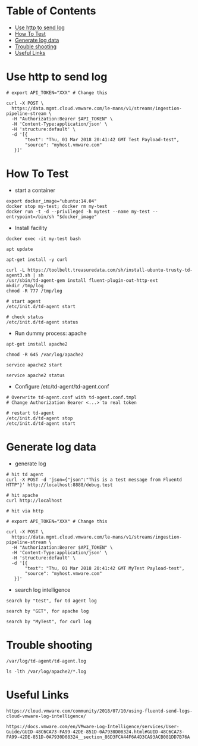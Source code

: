 Table of Contents
=================
   * [Use http to send log](#use-http-to-send-log)
   * [How To Test](#how-to-test)
   * [Generate log data](#generate-log-data)
   * [Trouble shooting](#trouble-shooting)
   * [Useful Links](#useful-links)

# Use http to send log
```
# export API_TOKEN="XXX" # Change this

curl -X POST \
  https://data.mgmt.cloud.vmware.com/le-mans/v1/streams/ingestion-pipeline-stream \
  -H "Authorization:Bearer $API_TOKEN" \
  -H 'Content-Type:application/json' \
  -H 'structure:default' \
  -d '[{
       "text": "Thu, 01 Mar 2018 20:41:42 GMT Test Payload-test",
       "source": "myhost.vmware.com"
   }]'
```

# How To Test
- start a container

```
export docker_image="ubuntu:14.04"
docker stop my-test; docker rm my-test
docker run -t -d --privileged -h mytest --name my-test --entrypoint=/bin/sh "$docker_image"
```

- Install facility

```
docker exec -it my-test bash

apt update

apt-get install -y curl

curl -L https://toolbelt.treasuredata.com/sh/install-ubuntu-trusty-td-agent3.sh | sh
/usr/sbin/td-agent-gem install fluent-plugin-out-http-ext
mkdir /tmp/log
chmod -R 777 /tmp/log

# start agent
/etc/init.d/td-agent start

# check status
/etc/init.d/td-agent status
```

- Run dummy process: apache

```
apt-get install apache2

chmod -R 645 /var/log/apache2

service apache2 start

service apache2 status
```

- Configure /etc/td-agent/td-agent.conf

```
# Overwrite td-agent.conf with td-agent.conf.tmpl
# Change Authorization Bearer <...> to real token

# restart td-agent
/etc/init.d/td-agent stop
/etc/init.d/td-agent start
```

# Generate log data
- generate log
```
# hit td agent
curl -X POST -d 'json={"json":"This is a test message from Fluentd HTTP"}' http://localhost:8888/debug.test

# hit apache
curl http://localhost

# hit via http

# export API_TOKEN="XXX" # Change this

curl -X POST \
  https://data.mgmt.cloud.vmware.com/le-mans/v1/streams/ingestion-pipeline-stream \
  -H "Authorization:Bearer $API_TOKEN" \
  -H 'Content-Type:application/json' \
  -H 'structure:default' \
  -d '[{
       "text": "Thu, 01 Mar 2018 20:41:42 GMT MyTest Payload-test",
       "source": "myhost.vmware.com"
   }]'
```

- search log intelligence

```
search by "test", for td agent log

search by "GET", for apache log

search by "MyTest", for curl log
```

# Trouble shooting

```
/var/log/td-agent/td-agent.log

ls -lth /var/log/apache2/*.log
```

# Useful Links
```
https://cloud.vmware.com/community/2018/07/10/using-fluentd-send-logs-cloud-vmware-log-intelligence/

https://docs.vmware.com/en/VMware-Log-Intelligence/services/User-Guide/GUID-48C6CA73-FA99-42DE-851D-0A7930D08324.html#GUID-48C6CA73-FA99-42DE-851D-0A7930D08324__section_86D3FCA44F6A4D3CA93ACB081DD7B76A
```
